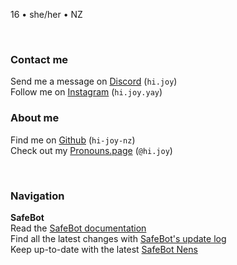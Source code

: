 <link href="style.css" rel="stylesheet">
<link rel="shortcut icon" type="image/x-icon" href="SafeBot/icon.ico">

16 • she/her • NZ 

<br>

<h3>Contact me</h3>

Send me a message on [Discord](https://discord.com/users/524064761525305344) (`hi.joy`) <br>
Follow me on [Instagram](https://www.instagram.com/hi.joy.yay/) (`hi.joy.yay`)

<h3>About me</h3>

Find me on [Github](https://github.com/hi-joy-nz) (`hi-joy-nz`) <br>
Check out my [Pronouns.page](https://en.pronouns.page/@hi.joy) (`@hi.joy`)

<br>

<h3>Navigation</h3>

**SafeBot** <br>
Read the [SafeBot documentation](https://hi-joy-nz.github.io/SafeBot/Docs) <br>
Find all the latest changes with [SafeBot's update log](https://hi-joy-nz.github.io/SafeBot/Updates) <br>
Keep up-to-date with the latest [SafeBot Nens](https://hi-joy-nz.github.io/SafeBot/News)